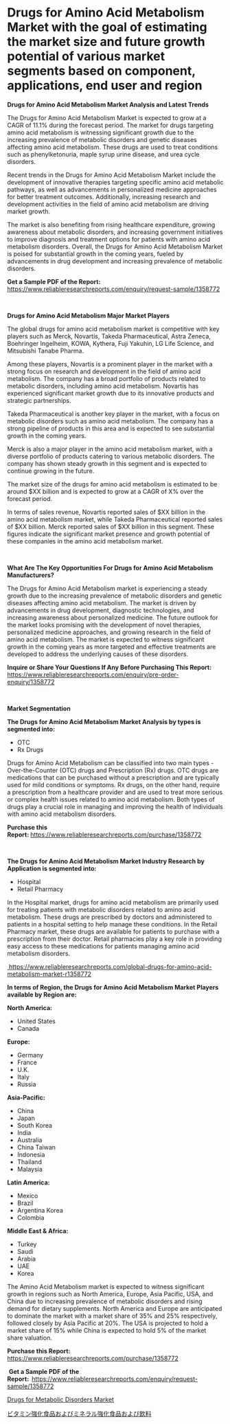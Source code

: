 <p><h1>Drugs for Amino Acid Metabolism Market with the goal of estimating the market size and future growth potential of various market segments based on component, applications, end user and region</h1></p><p><strong>Drugs for Amino Acid Metabolism Market Analysis and Latest Trends</strong></p>
<p><p>The Drugs for Amino Acid Metabolism Market is expected to grow at a CAGR of 11.1% during the forecast period. The market for drugs targeting amino acid metabolism is witnessing significant growth due to the increasing prevalence of metabolic disorders and genetic diseases affecting amino acid metabolism. These drugs are used to treat conditions such as phenylketonuria, maple syrup urine disease, and urea cycle disorders.</p><p>Recent trends in the Drugs for Amino Acid Metabolism Market include the development of innovative therapies targeting specific amino acid metabolic pathways, as well as advancements in personalized medicine approaches for better treatment outcomes. Additionally, increasing research and development activities in the field of amino acid metabolism are driving market growth.</p><p>The market is also benefiting from rising healthcare expenditure, growing awareness about metabolic disorders, and increasing government initiatives to improve diagnosis and treatment options for patients with amino acid metabolism disorders. Overall, the Drugs for Amino Acid Metabolism Market is poised for substantial growth in the coming years, fueled by advancements in drug development and increasing prevalence of metabolic disorders.</p></p>
<p><strong>Get a Sample PDF of the Report:&nbsp;</strong> <a href="https://www.reliableresearchreports.com/enquiry/request-sample/1358772">https://www.reliableresearchreports.com/enquiry/request-sample/1358772</a></p>
<p>&nbsp;</p>
<p><strong>Drugs for Amino Acid Metabolism Major Market Players</strong></p>
<p><p>The global drugs for amino acid metabolism market is competitive with key players such as Merck, Novartis, Takeda Pharmaceutical, Astra Zeneca, Boehringer Ingelheim, KOWA, Kythera, Fuji Yakuhin, LG Life Science, and Mitsubishi Tanabe Pharma. </p><p>Among these players, Novartis is a prominent player in the market with a strong focus on research and development in the field of amino acid metabolism. The company has a broad portfolio of products related to metabolic disorders, including amino acid metabolism. Novartis has experienced significant market growth due to its innovative products and strategic partnerships. </p><p>Takeda Pharmaceutical is another key player in the market, with a focus on metabolic disorders such as amino acid metabolism. The company has a strong pipeline of products in this area and is expected to see substantial growth in the coming years. </p><p>Merck is also a major player in the amino acid metabolism market, with a diverse portfolio of products catering to various metabolic disorders. The company has shown steady growth in this segment and is expected to continue growing in the future.</p><p>The market size of the drugs for amino acid metabolism is estimated to be around $XX billion and is expected to grow at a CAGR of X% over the forecast period. </p><p>In terms of sales revenue, Novartis reported sales of $XX billion in the amino acid metabolism market, while Takeda Pharmaceutical reported sales of $XX billion. Merck reported sales of $XX billion in this segment. These figures indicate the significant market presence and growth potential of these companies in the amino acid metabolism market.</p></p>
<p>&nbsp;</p>
<p><strong>What Are The Key Opportunities For Drugs for Amino Acid Metabolism Manufacturers?</strong></p>
<p><p>The Drugs for Amino Acid Metabolism market is experiencing a steady growth due to the increasing prevalence of metabolic disorders and genetic diseases affecting amino acid metabolism. The market is driven by advancements in drug development, diagnostic technologies, and increasing awareness about personalized medicine. The future outlook for the market looks promising with the development of novel therapies, personalized medicine approaches, and growing research in the field of amino acid metabolism. The market is expected to witness significant growth in the coming years as more targeted and effective treatments are developed to address the underlying causes of these disorders.</p></p>
<p><strong>Inquire or Share Your Questions If Any Before Purchasing This Report:</strong> <a href="https://www.reliableresearchreports.com/enquiry/pre-order-enquiry/1358772">https://www.reliableresearchreports.com/enquiry/pre-order-enquiry/1358772</a></p>
<p>&nbsp;</p>
<p><strong>Market Segmentation</strong></p>
<p><strong>The Drugs for Amino Acid Metabolism Market Analysis by types is segmented into:</strong></p>
<p><ul><li>OTC</li><li>Rx Drugs</li></ul></p>
<p><p>Drugs for Amino Acid Metabolism can be classified into two main types - Over-the-Counter (OTC) drugs and Prescription (Rx) drugs. OTC drugs are medications that can be purchased without a prescription and are typically used for mild conditions or symptoms. Rx drugs, on the other hand, require a prescription from a healthcare provider and are used to treat more serious or complex health issues related to amino acid metabolism. Both types of drugs play a crucial role in managing and improving the health of individuals with amino acid metabolism disorders.</p></p>
<p><strong>Purchase this Report:&nbsp;</strong><a href="https://www.reliableresearchreports.com/purchase/1358772">https://www.reliableresearchreports.com/purchase/1358772</a></p>
<p>&nbsp;</p>
<p><strong>The Drugs for Amino Acid Metabolism Market Industry Research by Application is segmented into:</strong></p>
<p><ul><li>Hospital</li><li>Retail Pharmacy</li></ul></p>
<p><p>In the Hospital market, drugs for amino acid metabolism are primarily used for treating patients with metabolic disorders related to amino acid metabolism. These drugs are prescribed by doctors and administered to patients in a hospital setting to help manage these conditions. In the Retail Pharmacy market, these drugs are available for patients to purchase with a prescription from their doctor. Retail pharmacies play a key role in providing easy access to these medications for patients managing amino acid metabolism disorders.</p></p>
<p><a href="https://www.reliableresearchreports.com/global-drugs-for-amino-acid-metabolism-market-r1358772">&nbsp;https://www.reliableresearchreports.com/global-drugs-for-amino-acid-metabolism-market-r1358772</a></p>
<p><strong>In terms of Region, the Drugs for Amino Acid Metabolism Market Players available by Region are:</strong></p>
<p>
    <p> <strong> North America: </strong>
        <ul>
            <li>United States</li>
            <li>Canada</li>
        </ul>
        </p> 
    <p> <strong> Europe: </strong>
        <ul>
            <li>Germany</li>
            <li>France</li>
            <li>U.K.</li>
            <li>Italy</li>
            <li>Russia</li>
        </ul>
        </p> 
    <p> <strong> Asia-Pacific: </strong>
        <ul>
            <li>China</li>
            <li>Japan</li>
            <li>South Korea</li>
            <li>India</li>
            <li>Australia</li>
            <li>China Taiwan</li>
            <li>Indonesia</li>
            <li>Thailand</li>
            <li>Malaysia</li>
        </ul>
        </p> 
    <p> <strong> Latin America: </strong>
        <ul>
            <li>Mexico</li>
            <li>Brazil</li>
            <li>Argentina Korea</li>
            <li>Colombia</li>
        </ul>
        </p> 
    <p> <strong> Middle East & Africa: </strong>
        <ul>
            <li>Turkey</li>
            <li>Saudi</li>
            <li>Arabia</li>
            <li>UAE</li>
            <li>Korea</li>
        </ul>
    </p>
    </p>
<p><p>The Amino Acid Metabolism market is expected to witness significant growth in regions such as North America, Europe, Asia Pacific, USA, and China due to increasing prevalence of metabolic disorders and rising demand for dietary supplements. North America and Europe are anticipated to dominate the market with a market share of 35% and 25% respectively, followed closely by Asia Pacific at 20%. The USA is projected to hold a market share of 15% while China is expected to hold 5% of the market share valuation.</p></p>
<p><strong>Purchase this Report: </strong><a href="https://www.reliableresearchreports.com/purchase/1358772">https://www.reliableresearchreports.com/purchase/1358772</a></p>
<p>&nbsp;<strong>Get a Sample PDF of the Report:&nbsp;&nbsp;</strong><a href="https://www.reliableresearchreports.com/enquiry/request-sample/1358772">https://www.reliableresearchreports.com/enquiry/request-sample/1358772</a></p>
<p><strong></strong></p>
<p><p><a href="https://github.com/Krish2023na/Market-Research-Report-List-4/blob/main/drugs-for-metabolic-disorders-market.md">Drugs for Metabolic Disorders Market</a></p><p><a href="https://medium.com/@jordymiller39/%E3%83%93%E3%82%BF%E3%83%9F%E3%83%B3%E5%BC%B7%E5%8C%96%E3%81%8A%E3%82%88%E3%81%B3%E3%83%9F%E3%83%8D%E3%83%A9%E3%83%AB%E5%BC%B7%E5%8C%96%E3%81%95%E3%82%8C%E3%81%9F%E9%A3%9F%E5%93%81%E3%81%8A%E3%82%88%E3%81%B3%E9%A3%B2%E6%96%99%E5%B8%82%E5%A0%B4%E8%A6%8F%E6%A8%A1%E3%81%AF-%E3%82%B0%E3%83%AD%E3%83%BC%E3%83%90%E3%83%AB%E7%94%A3%E6%A5%AD%E3%81%AB%E3%81%8A%E3%81%91%E3%82%8B%E6%9C%80%E9%81%A9%E3%81%AA%E3%83%9E%E3%83%BC%E3%82%B1%E3%83%86%E3%82%A3%E3%83%B3%E3%82%B0%E3%83%81%E3%83%A3%E3%83%8D%E3%83%AB%E3%82%92%E6%98%8E%E3%82%89%E3%81%8B%E3%81%AB%E3%81%97%E3%81%BE%E3%81%99-16580ec31f1c">ビタミン強化食品およびミネラル強化食品および飲料</a></p></p>